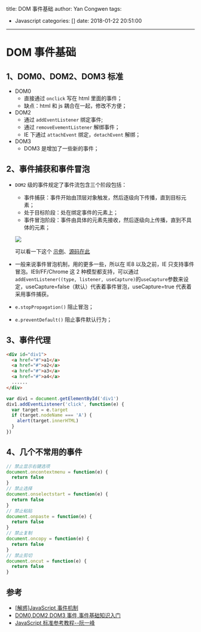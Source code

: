 title: DOM 事件基础
author: Yan Congwen
tags:
  - Javascript
categories: []
date: 2018-01-22 20:51:00
---
# DOM 事件基础

## 1、DOM0、DOM2、DOM3 标准

- DOM0
  - 直接通过 `onclick` 写在 html 里面的事件；
  - 缺点：html 和 js 耦合在一起，修改不方便；
- DOM2
  - 通过 `addEventListener` 绑定事件;
  - 通过 `removeEvementListener` 解绑事件；
  - IE 下通过 `attachEvent` 绑定，`detachEvent` 解绑；
- DOM3
  - DOM3 是增加了一些新的事件；

## 2、事件捕获和事件冒泡

- `DOM2` 级的事件规定了事件流包含三个阶段包括：

  - 事件捕获：事件开始由顶层对象触发，然后逐级向下传播，直到目标元素；
  - 处于目标阶段：处在绑定事件的元素上；
  - 事件冒泡阶段：事件由具体的元素先接收，然后逐级向上传播，直到不具体的元素；

  ![](https://img.yancongwen.cn/18-11-6/95071756.jpg)

  可以看一下这个 [示例](https://yancongwen.cn/task/dom-event/)、[源码在此](https://github.com/yancongwen/task/tree/master/dom-event)

- 一般来说事件冒泡机制，用的更多一些，所以在 IE8 以及之前，IE 只支持事件冒泡。IE9/FF/Chrome 这 2 种模型都支持，可以通过 `addEventListener((type, listener, useCapture)`的`useCapture`参数来设定，useCapture=false（默认）代表着事件冒泡，useCapture=true 代表着采用事件捕获。
- `e.stopPropagation()` 阻止冒泡；
- `e.preventDefault()` 阻止事件默认行为；

## 3、事件代理

```html
<div id="div1">
  <a href="#">a1</a>
  <a href="#">a2</a>
  <a href="#">a3</a>
  <a href="#">a4</a>
  ......
</div>
```

```js
var div1 = document.getElementById('div1')
div1.addEventListener('click', function(e) {
  var target = e.target
  if (target.nodeName === 'A') {
    alert(target.innerHTML)
  }
})
```

## 4、几个不常用的事件

```js
// 禁止显示右键选项
document.oncontextmenu = function(e) {
  return false
}
// 禁止选择
document.onselectstart = function(e) {
  return false
}
// 禁止粘贴
document.onpaste = function(e) {
  return false
}
// 禁止复制
document.oncopy = function(e) {
  return false
}
// 禁止剪切
document.oncut = function(e) {
  return false
}
```

## 参考

- [[解惑]JavaScript 事件机制](http://www.cnblogs.com/hustskyking/p/problem-javascript-event.html)
- [DOM0,DOM2,DOM3 事件,事件基础知识入门](https://www.cnblogs.com/diligenceday/p/4175721.html)
- [JavaScript 标准参考教程--阮一峰](http://javascript.ruanyifeng.com/dom/event.html)
